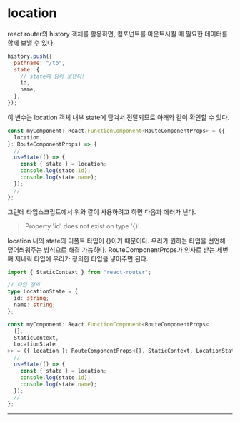 # location

react router의 history 객체를 활용하면, 컴포넌트를 마운트시킬 때 필요한 데이터를 함께 보낼 수 있다.

```javascript
history.push({
  pathname: "/to",
  state: {
    // state에 담아 보낸다!
    id,
    name,
  },
});
```

이 변수는 location 객체 내부 state에 담겨서 전달되므로 아래와 같이 확인할 수 있다.

```typescript
const myComponent: React.FunctionComponent<RouteComponentProps> = ({
  location,
}: RouteComponentProps) => {
  //
  useState(() => {
    const { state } = location;
    console.log(state.id);
    console.log(state.name);
  });
  //
};
```

그런데 타입스크립트에서 위와 같이 사용하려고 하면 다음과 에러가 난다.

> Property 'id' does not exist on type '{}'.

location 내의 state의 디폴트 타입이 {}이기 때문이다. 우리가 원하는 타입을 선언해 덮어씌워주는 방식으로 해결 가능하다. RouteComponentProps가 인자로 받는 세번째 제네릭 타입에 우리가 정의한 타입을 넣어주면 된다.

```typescript
import { StaticContext } from "react-router";

// 타입 정의
type LocationState = {
  id: string;
  name: string;
};

const myComponent: React.FunctionComponent<RouteComponentProps<
  {},
  StaticContext,
  LocationState
>> = ({ location }: RouteComponentProps<{}, StaticContext, LocationState>) => {
  //
  useState(() => {
    const { state } = location;
    console.log(state.id);
    console.log(state.name);
  });
  //
};
```

---
